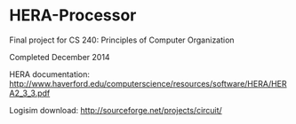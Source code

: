 # HERA-Processor

Final project for CS 240: Principles of Computer Organization

Completed December 2014

HERA documentation: http://www.haverford.edu/computerscience/resources/software/HERA/HERA2_3_3.pdf

Logisim download: http://sourceforge.net/projects/circuit/
